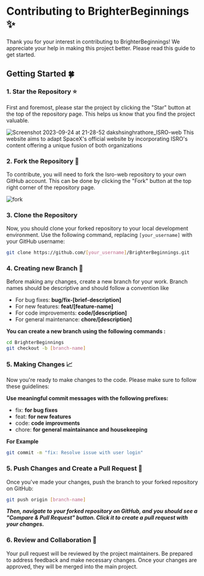 # Contributing to BrighterBeginnings ✨

Thank you for your interest in contributing to BrighterBeginnings! We appreciate your help in making this project better. Please read this guide to get started.

## Getting Started 🍀

### 1. Star the Repository ⭐

First and foremost, please star the project by clicking the "Star" button at the top of the repository page. This helps us know that you find the project valuable.


![Screenshot 2023-09-24 at 21-28-52 dakshsinghrathore_ISRO-web This website aims to adapt SpaceX's official website by incorporating ISRO's content offering a unique fusion of both organizations](https://github.com/dakshsinghrathore/ISRO-web/assets/115932772/bddb5110-6c8b-4a2e-91f8-29fc86e07806)


### 2. Fork the Repository 🔗

To contribute, you will need to fork the Isro-web repository to your own GitHub account. This can be done by clicking the "Fork" button at the top right corner of the repository page.

![fork](https://github.com/dakshsinghrathore/ISRO-web/assets/115932772/9cbcfdea-2c23-47e1-8137-917b5838db5e)


### 3. Clone the Repository

Now, you should clone your forked repository to your local development environment. Use the following command, replacing `[your_username]` with your GitHub username:

```bash
git clone https://github.com/[your_username]/BrighterBeginnings.git

```

### 4. Creating new Branch 🌿

Before making any changes, create a new branch for your work. Branch names should be descriptive and should follow a convention like

* For bug fixes: **bug/fix-[brief-description]**
* For new features:   **feat/[feature-name]**
* For code improvements:   **code/[description]**
* For general maintenance:   **chore/[description]**

**You can create a new branch using the following commands :**

```bash
cd BrighterBeginnings
git checkout -b [branch-name]
```

### 5. Making Changes 📈

Now you're ready to make changes to the code. Please make sure to follow these guidelines:

**Use meaningful commit messages with the following prefixes:**

* fix: **for bug fixes**
* feat:   **for new features**
* code:   **code improvments**
* chore:   **for general maintainance and housekeeping**

**For Example**

```bash
git commit -m "fix: Resolve issue with user login"
```

### 5. Push Changes and Create a Pull Request 🫡

 Once you've made your changes, push the branch to your forked repository on GitHub:

 ```bash
git push origin [branch-name] 
 
 ```

***Then, navigate to your forked repository on GitHub, and you should see a "Compare & Pull Request" button. Click it to create a pull request with your changes.***

### 6. Review and Collaboration 🤝

Your pull request will be reviewed by the project maintainers. Be prepared to address feedback and make necessary changes. Once your changes are approved, they will be merged into the main project.
